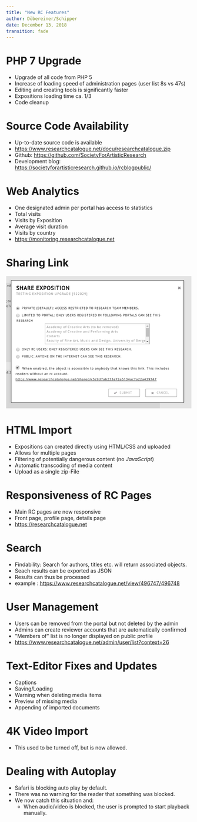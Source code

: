 ```yaml
---
title: "New RC Features"
author: Döbereiner/Schipper
date: December 13, 2018
transition: fade
---
```


# PHP 7 Upgrade

* Upgrade of all code from PHP 5
* Increase of loading speed of administration pages (user list  8s vs 47s)
* Editing and creating tools is significantly faster
* Expositions loading time ca. 1/3
* Code cleanup


# Source Code Availability

* Up-to-date source code is available 
* https://www.researchcatalogue.net/docu/researchcatalogue.zip
* Github: <https://github.com/SocietyForArtisticResearch>
* Development blog: <https://societyforartisticresearch.github.io/rcblogpublic/>


# Web Analytics

* One designated admin per portal has access to statistics
* Total visits
* Visits by Exposition
* Average visit duration
* Visits by country
* <https://monitoring.researchcatalogue.net>

# Sharing Link


![sharing](share.png)

# HTML Import

* Expositions can created directly using HTML/CSS and uploaded
* Allows for multiple pages
* Filtering of potentially dangerous content (no *JavaScript*)
* Automatic transcoding of media content
* Upload as a single zip-File


# Responsiveness of RC Pages

* Main RC pages are now responsive 
* Front page, profile page, details page 
* <https://researchcatalogue.net>


# Search

* Findability: Search for authors, titles etc. will return associated objects.
* Seach results can be exported as JSON 
* Results can thus be processed
* example : <https://www.researchcatalogue.net/view/496747/496748>

# User Management

* Users can be removed from the portal but not deleted by the admin
* Admins can create reviewer accounts that are automatically confirmed
* "Members of" list is no longer displayed on public profile
* <https://www.researchcatalogue.net/admin/user/list?context=26>


# Text-Editor Fixes and Updates

* Captions
* Saving/Loading
* Warning when deleting media items
* Preview of missing media
* Appending of imported documents


# 4K Video Import

* This used to be turned off, but is now allowed.

# Dealing with Autoplay

* Safari is blocking auto play by default.
* There was no warning for the reader that something was blocked.
* We now catch this situation and:
	* When audio/video is blocked, the user is prompted to start playback manually.


